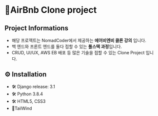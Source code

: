 # 🥇AirBnb Clone project  
  
## Project Informations
+ 해당 프로젝트는 NomadCoder에서 제공하는 **에어비엔비 클론 강의** 입니다.  
+ 백 엔드와 프론트 엔드를 둘다 접할 수 있는 **풀스택 과정**입니다.  
+ CRUD, UI/UX, AWS EB 배포 등 많은 기술을 접할 수 있는 Clone Project 입니다.  


## ⚙ Installation   
+ 🛠 Django release: 3.1  
+ 🛠 Python 3.8.4    
+ 🛠 HTML5, CSS3  
+ 🎨TailWind  